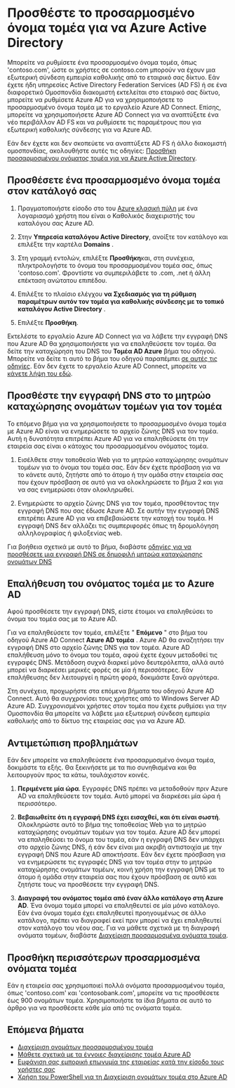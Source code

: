 <properties
    pageTitle="Προσθέστε το προσαρμοσμένο όνομα τομέα και ρυθμίστε ομόσπονδη σύνδεση στην υπηρεσία καταλόγου Azure Active Directory | Microsoft Azure"
    description="Μάθετε πώς μπορείτε να προσθέσετε ονόματα τομέα της εταιρείας σας στο Azure Active Directory, και τον τρόπο ρύθμισης ομόσπονδη καθολικής σύνδεσης μεταξύ Azure Active Directory και η λύση Ομοσπονδία εσωτερικής εγκατάστασης."
    services="active-directory"
    documentationCenter=""
    authors="jeffsta"
    manager="femila"
    editor=""/>

<tags
    ms.service="active-directory"
    ms.workload="identity"
    ms.tgt_pltfrm="na"
    ms.devlang="na"
    ms.topic="get-started-article"
    ms.date="10/04/2016"
    ms.author="curtand;jeffsta"/>

# <a name="add-your-custom-domain-name-to-azure-active-directory"></a>Προσθέστε το προσαρμοσμένο όνομα τομέα για να Azure Active Directory

Μπορείτε να ρυθμίσετε ένα προσαρμοσμένο όνομα τομέα, όπως 'contoso.com', ώστε οι χρήστες σε contoso.com μπορούν να έχουν μια εξωτερική σύνδεση εμπειρία καθολικής από το εταιρικό σας δίκτυο. Εάν έχετε ήδη υπηρεσίες Active Directory Federation Services (AD FS) ή σε ένα διαφορετικό Ομοσπονδία διακομιστή εκτελείται στο εταιρικό σας δίκτυο, μπορείτε να ρυθμίσετε Azure AD για να χρησιμοποιήσετε το προσαρμοσμένο όνομα τομέα με το εργαλείο Azure AD Connect. Επίσης, μπορείτε να χρησιμοποιήσετε Azure AD Connect για να αναπτύξετε ένα νέο περιβάλλον AD FS και να ρυθμίσετε τις παραμέτρους που για εξωτερική καθολικής σύνδεσης για να Azure AD.

Εάν δεν έχετε και δεν σκοπεύετε να αναπτύξετε AD FS ή άλλο διακομιστή ομοσπονδίας, ακολουθήστε αυτές τις οδηγίες: [Προσθήκη προσαρμοσμένου ονόματος τομέα για να Azure Active Directory](active-directory-add-domain.md).

## <a name="add-a-custom-domain-name-to-your-directory"></a>Προσθέσετε ένα προσαρμοσμένο όνομα τομέα στον κατάλογό σας

1. Πραγματοποιήστε είσοδο στο του [Azure κλασική πύλη](https://manage.windowsazure.com/) με ένα λογαριασμό χρήστη που είναι ο Καθολικός διαχειριστής του καταλόγου σας Azure AD.

2. Στην **Υπηρεσία καταλόγου Active Directory**, ανοίξτε τον κατάλογο και επιλέξτε την καρτέλα **Domains** .

3. Στη γραμμή εντολών, επιλέξτε **Προσθήκη**και, στη συνέχεια, πληκτρολογήστε το όνομα του προσαρμοσμένου τομέα σας, όπως 'contoso.com'. Φροντίστε να συμπεριλάβετε το .com, .net ή άλλη επέκταση ανώτατου επιπέδου.

4. Επιλέξτε το πλαίσιο ελέγχου **να Σχεδιασμός για τη ρύθμιση παραμέτρων αυτόν τον τομέα για καθολικής σύνδεσης με το τοπικό καταλόγου Active Directory** .

5. Επιλέξτε **Προσθήκη**.

Εκτελέστε το εργαλείο Azure AD Connect για να λάβετε την εγγραφή DNS που Azure AD θα χρησιμοποιήσετε για να επαληθεύσετε τον τομέα. Θα δείτε την καταχώρηση του DNS του **Τομέα AD Azure** βήμα του οδηγού. Μπορείτε να δείτε τι αυτό το βήμα του οδηγού παραπέμπει [σε αυτές τις οδηγίες](active-directory-aadconnect-get-started-custom.md#verify-the-azure-ad-domain-selected-for-federation). Εάν δεν έχετε το εργαλείο Azure AD Connect, μπορείτε να [κάνετε λήψη του εδώ](http://go.microsoft.com/fwlink/?LinkId=615771).

## <a name="add-the-dns-entry-at-the-domain-name-registrar-for-the-domain"></a>Προσθέστε την εγγραφή DNS στο το μητρώο καταχώρησης ονομάτων τομέων για τον τομέα

Το επόμενο βήμα για να χρησιμοποιήσετε το προσαρμοσμένο όνομα τομέα με Azure AD είναι να ενημερώσετε το αρχείο ζώνης DNS για τον τομέα. Αυτή η δυνατότητα επιτρέπει Azure AD για να επαληθεύσετε ότι την εταιρεία σας είναι ο κάτοχος του προσαρμοσμένου ονόματος τομέα.

1. Εισέλθετε στην τοποθεσία Web για το μητρώο καταχώρησης ονομάτων τομέων για το όνομα του τομέα σας. Εάν δεν έχετε πρόσβαση για να το κάνετε αυτό, ζητήστε από το άτομο ή την ομάδα στην εταιρεία σας που έχουν πρόσβαση σε αυτό για να ολοκληρώσετε το βήμα 2 και για να σας ενημερώσει όταν ολοκληρωθεί.

2. Ενημερώστε το αρχείο ζώνης DNS για τον τομέα, προσθέτοντας την εγγραφή DNS που σας έδωσε Azure AD. Σε αυτήν την εγγραφή DNS επιτρέπει Azure AD για να επιβεβαιώσετε την κατοχή του τομέα. Η εγγραφή DNS δεν αλλάζει τις συμπεριφορές όπως τη δρομολόγηση αλληλογραφίας ή φιλοξενίας web.

Για βοήθεια σχετικά με αυτό το βήμα, διαβάστε [οδηγίες για να προσθέσετε μια εγγραφή DNS σε δημοφιλή μητρώα καταχώρησης ονομάτων DNS](https://support.office.com/article/Create-DNS-records-for-Office-365-when-you-manage-your-DNS-records-b0f3fdca-8a80-4e8e-9ef3-61e8a2a9ab23/)

## <a name="verify-the-domain-name-with-azure-ad"></a>Επαλήθευση του ονόματος τομέα με το Azure AD

Αφού προσθέσετε την εγγραφή DNS, είστε έτοιμοι να επαληθεύσει το όνομα του τομέα σας με το Azure AD.

Για να επαληθεύσετε τον τομέα, επιλέξτε " **Επόμενο** " στο βήμα του οδηγού Azure AD Connect **Azure AD τομέα** . Azure AD θα αναζητήσει την εγγραφή DNS στο αρχείο ζώνης DNS για τον τομέα. Azure AD επαλήθευση μόνο το όνομα του τομέα, αφού έχετε έχουν μεταδοθεί τις εγγραφές DNS. Μετάδοση συχνά διαρκεί μόνο δευτερόλεπτα, αλλά αυτό μπορεί να διαρκέσει μερικές φορές σε μία ή περισσότερες. Εάν επαλήθευσης δεν λειτουργεί η πρώτη φορά, δοκιμάστε ξανά αργότερα.

Στη συνέχεια, προχωρήστε στα επόμενα βήματα του οδηγού Azure AD Connect. Αυτό θα συγχρονίσει τους χρήστες από το Windows Server AD Azure AD. Συγχρονισμένοι χρήστες στον τομέα που έχετε ρυθμίσει για την Ομοσπονδία θα μπορείτε να λάβετε μια εξωτερική σύνδεση εμπειρία καθολικής από το δίκτυο της εταιρείας σας για να Azure AD.

## <a name="troubleshooting"></a>Αντιμετώπιση προβλημάτων

Εάν δεν μπορείτε να επαληθεύσετε ένα προσαρμοσμένο όνομα τομέα, δοκιμάστε τα εξής. Θα ξεκινήσετε με τα πιο συνηθισμένα και θα λειτουργούν προς τα κάτω, τουλάχιστον κοινές.

1.  **Περιμένετε μία ώρα**. Εγγραφές DNS πρέπει να μεταδοθούν πριν Azure AD να επαληθεύσετε τον τομέα. Αυτό μπορεί να διαρκέσει μία ώρα ή περισσότερο.

2.  **Βεβαιωθείτε ότι η εγγραφή DNS έχει εισαχθεί, και ότι είναι σωστή**. Ολοκληρώστε αυτό το βήμα της τοποθεσίας Web για το μητρώο καταχώρησης ονομάτων τομέων για τον τομέα. Azure AD δεν μπορεί να επαληθεύσει το όνομα του τομέα, εάν η εγγραφή DNS δεν υπάρχει στο αρχείο ζώνης DNS, ή εάν δεν είναι μια ακριβή αντιστοιχία με την εγγραφή DNS που Azure AD αποκτήσατε. Εάν δεν έχετε πρόσβαση για να ενημερώσετε τις εγγραφές DNS για τον τομέα στην το μητρώο καταχώρησης ονομάτων τομέων, κοινή χρήση την εγγραφή DNS με το άτομο ή ομάδα στην εταιρεία σας που έχουν πρόσβαση σε αυτό και ζητήστε τους να προσθέσετε την εγγραφή DNS.

3.  **Διαγραφή του ονόματος τομέα από έναν άλλο κατάλογο στη Azure AD**. Ένα όνομα τομέα μπορεί να επαληθευτεί σε μία μόνο κατάλογο. Εάν ένα όνομα τομέα έχει επαληθευτεί προηγουμένως σε άλλο κατάλογο, πρέπει να διαγραφεί εκεί πριν μπορεί να έχει επαληθευτεί στον κατάλογο του νέου σας. Για να μάθετε σχετικά με τη διαγραφή ονόματα τομέων, διαβάστε [Διαχείριση προσαρμοσμένα ονόματα τομέα](active-directory-add-manage-domain-names.md).

## <a name="add-more-custom-domain-names"></a>Προσθήκη περισσότερων προσαρμοσμένα ονόματα τομέα

Εάν η εταιρεία σας χρησιμοποιεί πολλά ονόματα προσαρμοσμένου τομέα, όπως 'contoso.com' και 'contosobank.com', μπορείτε να τις προσθέσετε έως 900 ονομάτων τομέα. Χρησιμοποιήστε τα ίδια βήματα σε αυτό το άρθρο για να προσθέσετε κάθε μία από τις ονόματα τομέα.

## <a name="next-steps"></a>Επόμενα βήματα

-   [Διαχείριση ονομάτων προσαρμοσμένου τομέα](active-directory-add-manage-domain-names.md)
-   [Μάθετε σχετικά με τα έννοιες διαχείρισης τομέα Azure AD](active-directory-add-domain-concepts.md)
-   [Εμφάνιση σας εμπορική επωνυμία της εταιρείας κατά την είσοδο τους χρήστες σας](active-directory-add-company-branding.md)
-   [Χρήση του PowerShell για τη Διαχείριση ονομάτων τομέα στο Azure AD](https://msdn.microsoft.com/library/azure/e1ef403f-3347-4409-8f46-d72dafa116e0#BKMK_ManageDomains)
